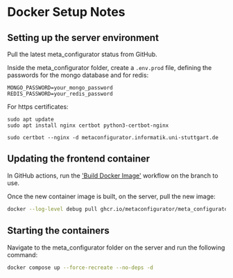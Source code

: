 # Docker Setup Notes

## Setting up the server environment

Pull the latest meta_configurator status from GitHub.

Inside the meta_configurator folder, create a `.env.prod` file, defining the passwords for the mongo database and for redis:
    
```
MONGO_PASSWORD=your_mongo_password
REDIS_PASSWORD=your_redis_password
```

For https certificates:

```
sudo apt update
sudo apt install nginx certbot python3-certbot-nginx

sudo certbot --nginx -d metaconfigurator.informatik.uni-stuttgart.de
```

## Updating the frontend container

In GitHub actions, run the ['Build Docker Image'](https://github.com/MetaConfigurator/meta-configurator/actions/workflows/dockerize-app.yml) workflow on the branch to use.


Once the new container image is built, on the server, pull the new image:

```bash
docker --log-level debug pull ghcr.io/metaconfigurator/meta_configurator:latest
```

## Starting the containers

Navigate to the meta_configurator folder on the server and run the following command:

```bash
docker compose up --force-recreate --no-deps -d
```

